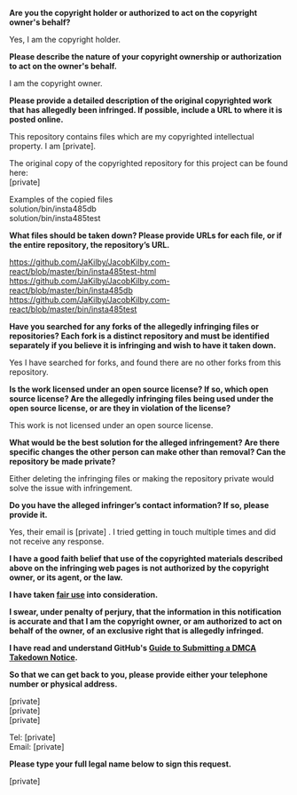 **Are you the copyright holder or authorized to act on the copyright owner's behalf?**

Yes, I am the copyright holder.

**Please describe the nature of your copyright ownership or authorization to act on the owner's behalf.**

I am the copyright owner.

**Please provide a detailed description of the original copyrighted work that has allegedly been infringed. If possible, include a URL to where it is posted online.**

This repository contains files which are my copyrighted intellectual property. I am [private].

The original copy of the copyrighted repository for this project can be found here:  
[private]

Examples of the copied files  
solution/bin/insta485db  
solution/bin/insta485test

**What files should be taken down? Please provide URLs for each file, or if the entire repository, the repository’s URL.**

https://github.com/JaKilby/JacobKilby.com-react/blob/master/bin/insta485test-html  
https://github.com/JaKilby/JacobKilby.com-react/blob/master/bin/insta485db  
https://github.com/JaKilby/JacobKilby.com-react/blob/master/bin/insta485test

**Have you searched for any forks of the allegedly infringing files or repositories? Each fork is a distinct repository and must be identified separately if you believe it is infringing and wish to have it taken down.**

Yes I have searched for forks, and found there are no other forks from this repository.

**Is the work licensed under an open source license? If so, which open source license? Are the allegedly infringing files being used under the open source license, or are they in violation of the license?**

This work is not licensed under an open source license.

**What would be the best solution for the alleged infringement? Are there specific changes the other person can make other than removal? Can the repository be made private?**

Either deleting the infringing files or making the repository private would solve the issue with infringement.

**Do you have the alleged infringer’s contact information? If so, please provide it.**

Yes, their email is [private] . I tried getting in touch multiple times and did not receive any response.

**I have a good faith belief that use of the copyrighted materials described above on the infringing web pages is not authorized by the copyright owner, or its agent, or the law.**

**I have taken <a href="https://www.lumendatabase.org/topics/22">fair use</a> into consideration.**

**I swear, under penalty of perjury, that the information in this notification is accurate and that I am the copyright owner, or am authorized to act on behalf of the owner, of an exclusive right that is allegedly infringed.**

**I have read and understand GitHub's <a href="https://docs.github.com/articles/guide-to-submitting-a-dmca-takedown-notice/">Guide to Submitting a DMCA Takedown Notice</a>.**

**So that we can get back to you, please provide either your telephone number or physical address.**

[private]  
[private]  
[private]  

Tel: [private]  
Email: [private]  

**Please type your full legal name below to sign this request.**

[private]
